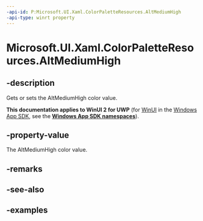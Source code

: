 ```yaml
---
-api-id: P:Microsoft.UI.Xaml.ColorPaletteResources.AltMediumHigh
-api-type: winrt property
---
```


<!-- Property syntax.
public IReference<Color> AltMediumHigh { get;  set; }
-->

# Microsoft.UI.Xaml.ColorPaletteResources.AltMediumHigh

## -description

Gets or sets the AltMediumHigh color value.

**This documentation applies to WinUI 2 for UWP** (for [WinUI](/windows/apps/winui/winui3/) in the [Windows App SDK](/windows/apps/windows-app-sdk/), see the **[Windows App SDK namespaces](/windows/windows-app-sdk/api/winrt/)**).

## -property-value

The AltMediumHigh color value.

## -remarks

## -see-also

## -examples

